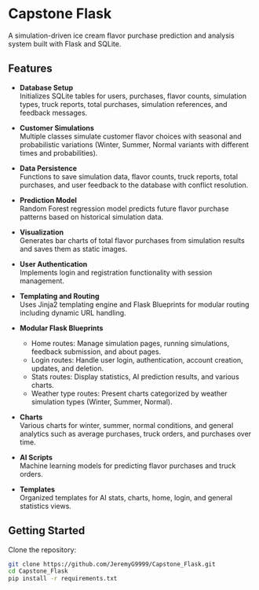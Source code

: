 # Capstone Flask

A simulation-driven ice cream flavor purchase prediction and analysis system built with Flask and SQLite.

## Features

- **Database Setup**  
  Initializes SQLite tables for users, purchases, flavor counts, simulation types, truck reports, total purchases, simulation references, and feedback messages.

- **Customer Simulations**  
  Multiple classes simulate customer flavor choices with seasonal and probabilistic variations (Winter, Summer, Normal variants with different times and probabilities).

- **Data Persistence**  
  Functions to save simulation data, flavor counts, truck reports, total purchases, and user feedback to the database with conflict resolution.

- **Prediction Model**  
  Random Forest regression model predicts future flavor purchase patterns based on historical simulation data.

- **Visualization**  
  Generates bar charts of total flavor purchases from simulation results and saves them as static images.

- **User Authentication**  
  Implements login and registration functionality with session management.

- **Templating and Routing**  
  Uses Jinja2 templating engine and Flask Blueprints for modular routing including dynamic URL handling.

- **Modular Flask Blueprints**  
  - Home routes: Manage simulation pages, running simulations, feedback submission, and about pages.  
  - Login routes: Handle user login, authentication, account creation, updates, and deletion.  
  - Stats routes: Display statistics, AI prediction results, and various charts.  
  - Weather type routes: Present charts categorized by weather simulation types (Winter, Summer, Normal).

- **Charts**  
  Various charts for winter, summer, normal conditions, and general analytics such as average purchases, truck orders, and purchases over time.

- **AI Scripts**  
  Machine learning models for predicting flavor purchases and truck orders.

- **Templates**  
  Organized templates for AI stats, charts, home, login, and general statistics views.

## Getting Started

Clone the repository:

```bash
git clone https://github.com/JeremyG9999/Capstone_Flask.git
cd Capstone_Flask
pip install -r requirements.txt
